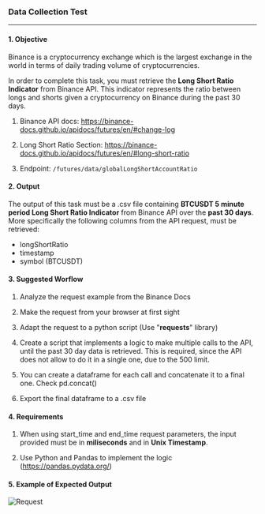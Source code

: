### Data Collection Test
---

#### 1. Objective 

Binance is a cryptocurrency exchange which is the largest exchange in the world in terms of daily trading volume of cryptocurrencies. 

In order to complete this task, you must retrieve the **Long Short Ratio Indicator** from Binance API.
This indicator represents the ratio between longs and shorts given a cryptocurrency on Binance during the past 30 days.

1. Binance API docs: https://binance-docs.github.io/apidocs/futures/en/#change-log

2. Long Short Ratio Section: https://binance-docs.github.io/apidocs/futures/en/#long-short-ratio

3. Endpoint: `/futures/data/globalLongShortAccountRatio`
 

#### 2. Output

The output of this task must be a .csv file containing **BTCUSDT 5 minute period Long Short Ratio Indicator** from Binance API over the **past 30 days**. More specifically the following columns from the API request, must be retrieved:

- longShortRatio
- timestamp
- symbol (BTCUSDT)



#### 3. Suggested Worflow

1. Analyze the request example from the Binance Docs
2. Make the request from your browser at first sight
3. Adapt the request to a python script (Use "**requests**" library)
4. Create a script that implements a logic to make multiple calls to the API, until the past 30 day data is retrieved. This is required, since the API does not allow to do it in a single one, due to the 500 limit.

6. You can create a dataframe for each call and concatenate it to a final one. Check pd.concat()

5. Export the final dataframe to a .csv file 

#### 4. Requirements

1. When using start_time and end_time request parameters, the input provided must be in **miliseconds** and in **Unix Timestamp**.

2. Use Python and Pandas to implement the logic (https://pandas.pydata.org/)

#### 5. Example of Expected Output

![Request](./lsratio.png)


